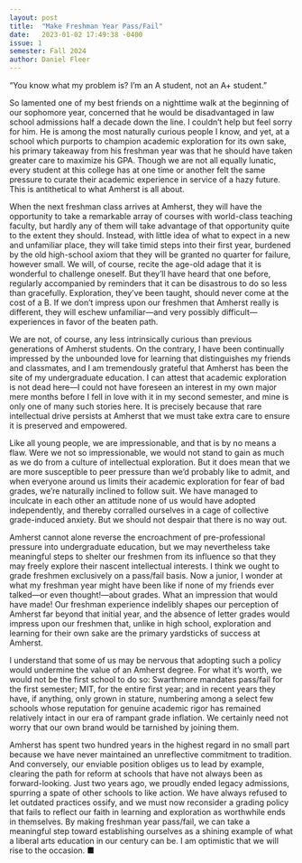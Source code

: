 ```yaml
---
layout: post
title:  "Make Freshman Year Pass/Fail"
date:   2023-01-02 17:49:38 -0400
issue: 1
semester: Fall 2024
author: Daniel Fleer
---
```

“You know what my problem is? I’m an A student, not an A+ student.” 

So lamented one of my best friends on a nighttime walk at the beginning of our sophomore year, concerned that he would be disadvantaged in law school admissions half a decade down the line. I couldn’t help but feel sorry for him. He is among the most naturally curious people I know, and yet, at a school which purports to champion academic exploration for its own sake, his primary takeaway from his freshman year was that he should have taken greater care to maximize his GPA. Though we are not all equally lunatic, every student at this college has at one time or another felt the same pressure to curate their academic experience in service of a hazy future. This is antithetical to what Amherst is all about. 

When the next freshman class arrives at Amherst, they will have the opportunity to take a remarkable array of courses with world-class teaching faculty, but hardly any of them will take advantage of that opportunity quite to the extent they should. Instead, with little idea of what to expect in a new and unfamiliar place, they will take timid steps into their first year, burdened by the old high-school axiom that they will be granted no quarter for failure, however small. We will, of course, recite the age-old adage that it is wonderful to challenge oneself. But they’ll have heard that one before, regularly accompanied by reminders that it can be disastrous to do so less than gracefully. Exploration, they’ve been taught, should never come at the cost of a B. If we don’t impress upon our freshmen that Amherst really is different, they will eschew unfamiliar—and very possibly difficult—experiences in favor of the beaten path. 

We are not, of course, any less intrinsically curious than previous generations of Amherst students. On the contrary, I have been continually impressed by the unbounded love for learning that distinguishes my friends and classmates, and I am tremendously grateful that Amherst has been the site of my undergraduate education. I can attest that academic exploration is not dead here—I could not have foreseen an interest in my own major mere months before I fell in love with it in my second semester, and mine is only one of many such stories here. It is precisely because that rare intellectual drive persists at Amherst that we must take extra care to ensure it is preserved and empowered. 

Like all young people, we are impressionable, and that is by no means a flaw. Were we not so impressionable, we would not stand to gain as much as we do from a culture of intellectual exploration. But it does mean that we are more susceptible to peer pressure than we’d probably like to admit, and when everyone around us limits their academic exploration for fear of bad grades, we’re naturally inclined to follow suit. We have managed to inculcate in each other an attitude none of us would have adopted independently, and thereby corralled ourselves in a cage of collective grade-induced anxiety. But we should not despair that there is no way out. 

Amherst cannot alone reverse the encroachment of pre-professional pressure into undergraduate education, but we may nevertheless take meaningful steps to shelter our freshmen from its influence so that they may freely explore their nascent intellectual interests. I think we ought to grade freshmen exclusively on a pass/fail basis. Now a junior, I wonder at what my freshman year might have been like if none of my friends ever talked—or even thought!—about grades. What an impression that would have made! Our freshman experience indelibly shapes our perception of Amherst far beyond that initial year, and the absence of letter grades would impress upon our freshmen that, unlike in high school, exploration and learning for their own sake are the primary yardsticks of success at Amherst. 

I understand that some of us may be nervous that adopting such a policy would undermine the value of an Amherst degree. For what it’s worth, we would not be the first school to do so: Swarthmore mandates pass/fail for the first semester; MIT, for the entire first year; and in recent years they have, if anything, only grown in stature, numbering among a select few schools whose reputation for genuine academic rigor has remained relatively intact in our era of rampant grade inflation. We certainly need not worry that our own brand would be tarnished by joining them.  

Amherst has spent two hundred years in the highest regard in no small part because we have never maintained an unreflective commitment to tradition. And conversely, our enviable position obliges us to lead by example, clearing the path for reform at schools that have not always been as forward-looking. Just two years ago, we proudly ended legacy admissions, spurring a spate of other schools to like action. We have always refused to let outdated practices ossify, and we must now reconsider a grading policy that fails to reflect our faith in learning and exploration as worthwhile ends in themselves. By making freshman year pass/fail, we can take a meaningful step toward establishing ourselves as a shining example of what a liberal arts education in our century can be. I am optimistic that we will rise to the occasion. ■
